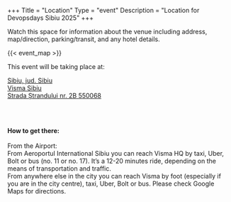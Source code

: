 +++
Title = "Location"
Type = "event"
Description = "Location for Devopsdays Sibiu 2025"
+++

Watch this space for information about the venue including address, map/direction, parking/transit, and any hotel details.

<!-- Uncomment this only if you have set the coordinates for your location in the config yaml. Get Latitude and Longitude of a Point: http://itouchmap.com/latlong.html -->
{{< event_map >}}

<!-- Edit and uncomment to let people know what accessibility features you have available -->
<!-- 
    Example from Minneapolis 2020

    We offer wheelchair-designated spaces, chairs, and standing options (with tall tables) in the mainstage session room; a quiet room; bathrooms labeled according to the facilities they contain; professional live captioning of mainstage sessions; ingredient labeling (based on data provided when registering); and private space (upon request) for those nursing. We'd also be happy to accommodate any other accessibility needs upon request: {{< email_organizers >}}    
-->

This event will be taking place at:

<a href='https://www.google.com/maps/place/Visma+Sibiu/@45.7895209,24.1454783,17z/data=!4m6!3m5!1s0x474c678f25f3148d:0x2a83385b1e94c9b7!8m2!3d45.7894291!4d24.1454091!16s%2Fg%2F11byyf5hqg?hl=ro-DE&entry=ttu' target='_blank'>
    <adress>
    Sibiu, jud. Sibiu<br/>
    Visma Sibiu<br/>
    Strada Ștrandului nr. 2B 550068<br/>
    </adress>
</a>

<br></br>
<div> <b>How to get there:</b>
<br></br>
  <div>
    From the Airport:
  </div>

  <div>
    From Aeroportul International Sibiu you can reach Visma HQ by taxi, Uber, Bolt or bus (no. 11 or no. 17). It’s a 12-20 minutes ride, depending on the means of transportation and traffic.
  </div>
  
  <div>
    From anywhere else in the city you can reach Visma by foot (especially if you are in the city centre), taxi, Uber, Bolt or bus. Please check Google Maps for directions.
  </div>

</div>